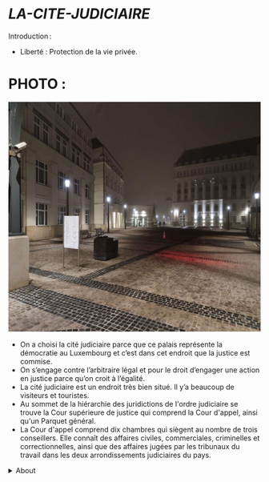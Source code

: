 # ***LA-CITE-JUDICIAIRE***


Introduction : 
* Liberté : Protection de la vie privée.  

# PHOTO :
![Le-monument-de-la-Gelle-Fra](https://github.com/Ayman628/LA-CITE-JUDICIAIRE/blob/LA-CITE-JUDICIAIRE/MicrosoftTeams-image1.png)



* On a choisi la cité judiciaire parce que ce palais représente la démocratie au Luxembourg et c’est dans cet endroit que la justice est commise.
* On s’engage contre l’arbitraire légal et pour le droit d’engager une action en justice parce qu’on croit à l’égalité.
* La cité judiciaire est un endroit très bien situé. Il y’a beaucoup de visiteurs et touristes.
* Au sommet de la hiérarchie des juridictions de l'ordre judiciaire se trouve la Cour supérieure de justice qui comprend la Cour d'appel, ainsi qu'un Parquet général.
* La Cour d'appel comprend dix chambres qui siègent au nombre de trois conseillers. Elle connaît des affaires civiles, commerciales, criminelles et correctionnelles, ainsi que des affaires jugées par les tribunaux du travail dans les deux arrondissements judiciaires du pays.

<details><summary>About</summary>
<p>

* **Groupe** : Daniel, Ali, David et Eliary
* **Classe** : 2TCSTRF
* **Matière** : EDUCI 4
  
</p>
</details>  
